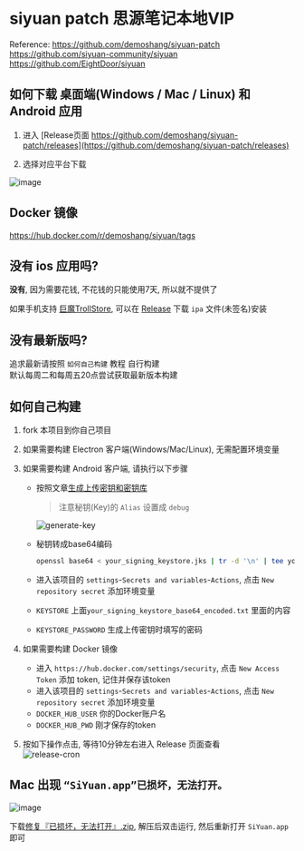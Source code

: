 # siyuan patch 思源笔记本地VIP

Reference:
https://github.com/demoshang/siyuan-patch
https://github.com/siyuan-community/siyuan
https://github.com/EightDoor/siyuan

## 如何下载 桌面端(Windows / Mac / Linux) 和 Android 应用

1. 进入 [Release页面 https://github.com/demoshang/siyuan-patch/releases](https://github.com/demoshang/siyuan-patch/releases)

2. 选择对应平台下载  

![image](https://github.com/demoshang/siyuan-patch/assets/26966709/d81f9e8f-027c-4ae6-ba67-51bca5b62bd5)

## Docker 镜像

<https://hub.docker.com/r/demoshang/siyuan/tags>

## 没有 ios 应用吗?

**没有**,  因为需要花钱, 不花钱的只能使用7天, 所以就不提供了

如果手机支持 [巨魔TrollStore](https://github.com/opa334/TrollStore), 可以在 [Release](https://github.com/demoshang/siyuan-patch/releases) 下载 `ipa` 文件(未签名)安装

## 没有最新版吗?

追求最新请按照 `如何自己构建` 教程 自行构建  
默认每周二和每周五20点尝试获取最新版本构建

## 如何自己构建

1. fork 本项目到你自己项目
2. 如果需要构建 Electron 客户端(Windows/Mac/Linux), 无需配置环境变量
3. 如果需要构建 Android 客户端, 请执行以下步骤
    - 按照文章[生成上传密钥和密钥库](https://developer.android.com/studio/publish/app-signing?hl=zh-cn#generate-key)
      > 注意秘钥(Key)的 `Alias` 设置成 `debug`  

      ![generate-key](https://user-images.githubusercontent.com/26966709/275674510-3fe33b8f-5aa0-4eb0-bbb6-bfdd22c1fab2.png)  

    - 秘钥转成base64编码

        ```bash
        openssl base64 < your_signing_keystore.jks | tr -d '\n' | tee your_signing_keystore_base64_encoded.txt
        ```

    - 进入该项目的 `settings`-`Secrets and variables`-`Actions`, 点击 `New repository secret` 添加环境变量
    - `KEYSTORE` 上面`your_signing_keystore_base64_encoded.txt` 里面的内容
    - `KEYSTORE_PASSWORD` 生成上传密钥时填写的密码

4. 如果需要构建 Docker 镜像
    - 进入 `https://hub.docker.com/settings/security`, 点击 `New Access Token` 添加 token, 记住并保存该token
    - 进入该项目的 `settings`-`Secrets and variables`-`Actions`, 点击 `New repository secret` 添加环境变量
    - `DOCKER_HUB_USER` 你的Docker账户名
    - `DOCKER_HUB_PWD` 刚才保存的token

5. 按如下操作点击, 等待10分钟左右进入 Release 页面查看  
    ![release-cron](https://github.com/demoshang/siyuan-patch/assets/26966709/d139ff11-b4a8-46ff-a532-394fddf27c54)

## Mac 出现 `“SiYuan.app”已损坏，无法打开。`  

![image](https://github.com/demoshang/siyuan-patch/assets/26966709/b876218f-8184-4b2b-877f-a7a3fa92f2d3)

下载[修复『已损坏，无法打开』.zip](https://github.com/demoshang/siyuan-patch/files/14783846/default.zip), 解压后双击运行, 然后重新打开 `SiYuan.app` 即可
